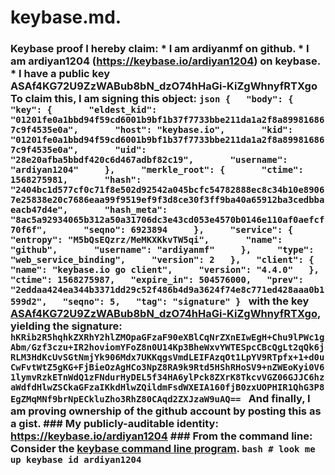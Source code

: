 # keybase.md.
### Keybase proof  I hereby claim:    * I am ardiyanmf on github.   * I am ardiyan1204 (https://keybase.io/ardiyan1204) on keybase.   * I have a public key ASAf4KG72U9ZzWABub8bN_dzO74hHaGi-KiZgWhnyfRTXgo  To claim this, I am signing this object:  ```json {   "body": {     "key": {       "eldest_kid": "01201fe0a1bbd94f59cd6001b9bf1b37f7733bbe211da1a2f8a899816867c9f4535e0a",       "host": "keybase.io",       "kid": "01201fe0a1bbd94f59cd6001b9bf1b37f7733bbe211da1a2f8a899816867c9f4535e0a",       "uid": "28e20afba5bbdf420c6d467adbf82c19",       "username": "ardiyan1204"     },     "merkle_root": {       "ctime": 1568275981,       "hash": "2404bc1d577cf0c71f8e502d92542a045bcfc54782888ec8c34b10e89067e25838e20c7686eaa99f9519ef9f3d8ce30f3ff9ba40a65912ba3cedbbaeacb47d4e",       "hash_meta": "8ac5a92934065b312a50a31706dc3e43cd053e4570b0146e110af0aefcf70f6f",       "seqno": 6923894     },     "service": {       "entropy": "M5bQsEQzrz/MeMKXKkvTW5qi",       "name": "github",       "username": "ardiyanmf"     },     "type": "web_service_binding",     "version": 2   },   "client": {     "name": "keybase.io go client",     "version": "4.4.0"   },   "ctime": 1568275987,   "expire_in": 504576000,   "prev": "2eddaa424ea344b3371dd29c52f486b4d9a3624f74e8c771ed428aaa0b1599d2",   "seqno": 5,   "tag": "signature" } ```  with the key [ASAf4KG72U9ZzWABub8bN_dzO74hHaGi-KiZgWhnyfRTXgo](https://keybase.io/ardiyan1204), yielding the signature:  ``` hKRib2R5hqhkZXRhY2hlZMOpaGFzaF90eXBlCqNrZXnEIwEgH+Chu9lPWc1gAbm/Gzf3czu+IR2hoviomYFoZ8n0U14Kp3BheWxvYWTESpcCBcQgLt2qQk6jRLM3HdKcUvSGtNmjYk906Mdx7UKKqgsVmdLEIFAzqOt1LpYV9RTpfx+1+d0uCwFvtWtZ5gKG+FjBieOzAgHCo3NpZ8RA9k9Rtd5HShRHoSV9+nZWEoKyi0V61lymvRzkETnWdQ1zFNdurHyDEL5f34HA6ylPck8ZXrK8TkcvVGZ06GJJC6hzaWdfdHlwZSCkaGFzaIKkdHlwZQildmFsdWXEIA160fjB0zxUOPHIR1QhG3P8EgZMqMNf9brNpECkluZho3RhZ80CAqd2ZXJzaW9uAQ==  ```  And finally, I am proving ownership of the github account by posting this as a gist.  ### My publicly-auditable identity:  https://keybase.io/ardiyan1204  ### From the command line:  Consider the [keybase command line program](https://keybase.io/download).  ```bash # look me up keybase id ardiyan1204 ```
